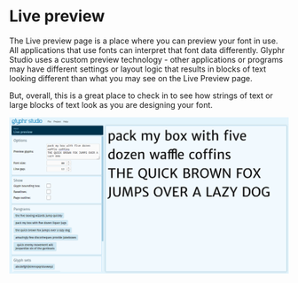 # Live preview

The Live preview page is a place where you can preview your font in use.
All applications that use fonts can interpret that font data differently.
Glyphr Studio uses a custom preview technology - other applications or programs
may have different settings or layout logic that results in blocks of text looking
different than what you may see on the Live Preview page.

But, overall, this is a great place to check in to see how strings of text
or large blocks of text look as you are designing your font.

![Live preview page](../img/page_live-preview.png)

